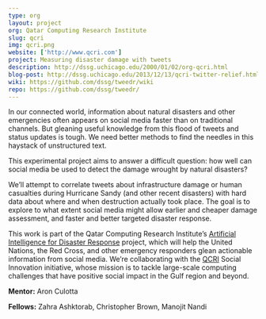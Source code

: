```yaml
---
type: org
layout: project
org: Qatar Computing Research Institute
slug: qcri
img: qcri.png
website: ['http://www.qcri.com']
project: Measuring disaster damage with tweets
description: http://dssg.uchicago.edu/2000/01/02/org-qcri.html
blog-post: http://dssg.uchicago.edu/2013/12/13/qcri-twitter-relief.html
wiki: https://github.com/dssg/tweedr/wiki
repo: https://github.com/dssg/tweedr/
---
```

<p>In our connected world, information about natural disasters and other emergencies often appears on social media faster than on traditional channels. But gleaning useful knowledge from this flood of tweets and status updates is tough. We need better methods to find the needles in this haystack of unstructured text.

<p>This experimental project aims to answer a difficult question: how well can social media be used to detect the damage wrought by natural disasters?

<p>We’ll attempt to correlate tweets about infrastructure damage or human casualties during Hurricane Sandy (and other recent disasters) with hard data about where and when destruction actually took place. The goal is to explore to what extent social media might allow earlier and cheaper damage assessment, and faster and better targeted disaster response.
 
<p>This work is part of the Qatar Computing Research Institute’s <a href="http://irevolution.net/2013/02/11/update-twitter-dashboard/">Artificial Intelligence for Disaster Response</a> project, which will help the United Nations, the Red Cross, and other emergency responders glean actionable information from social media. We’re collaborating with the <a href="http://www.qcri.com">QCRI</a> Social Innovation initiative, whose mission is to tackle large-scale computing challenges that have positive social impact in the Gulf region and beyond.

<p><b>Mentor:</b> Aron Culotta

<p><b>Fellows:</b> Zahra Ashktorab, Christopher Brown, Manojit Nandi